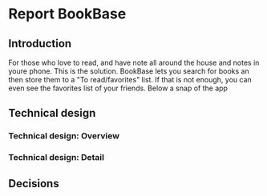 # Report BookBase

## Introduction
For those who love to read, and have note all around the house and notes in youre phone. 
This is the solution. BookBase lets you search for books an then store them to a "To read/favorites" list.
If that is not enough, you can even see the favorites list of your friends.
Below a snap of the app

## Technical design
### Technical design: Overview
### Technical design: Detail

## Decisions

